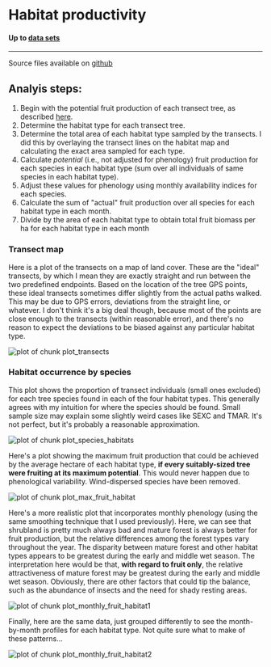 Habitat productivity
==============================

#### Up to [data sets](../index.html)
******
Source files available on [github](https://github.com/camposfa/Transects)
<br>




## Analyis steps:
1. Begin with the potential fruit production of each transect tree, as described [here](http://www.ucalgary.ca/~facampos/data/fruit/).
2. Determine the habitat type for each transect tree.
3. Determine the total area of each habitat type sampled by the transects. I did this by overlaying the transect lines on the habitat map and calculating the exact area sampled for each type.
4. Calculate _potential_ (i.e., not adjusted for phenology) fruit production for each species in each habitat type (sum over all individuals of same species in each habitat type).
5. Adjust these values for phenology using monthly availability indices for each species.
5. Calculate the sum of "actual" fruit production over all species for each habitat type in each month.
6. Divide by the area of each habitat type to obtain total fruit biomass per ha for each habitat type in each month














### Transect map

Here is a plot of the transects on a map of land cover. These are the "ideal" transects, by which I mean they are exactly straight and run between the two predefined endpoints. Based on the location of the tree GPS points, these ideal transects sometimes differ slightly from the actual paths walked. This may be due to GPS errors, deviations from the straight line, or whatever. I don't think it's a big deal though, because most of the points are close enough to the transects (within reasonable error), and there's no reason to expect the deviations to be biased against any particular habitat type.

![plot of chunk plot_transects](figure/transects/plot_transects.png) 


### Habitat occurrence by species

This plot shows the proportion of transect individuals (small ones excluded) for each tree species found in each of the four habitat types. This generally agrees with my intuition for where the species should be found. Small sample size may explain some slightly weird cases like SEXC and TMAR. It's not perfect, but it's probably a reasonable approximation.

![plot of chunk plot_species_habitats](figure/transects/plot_species_habitats.png) 


Here's a plot showing the maximum fruit production that could be achieved by the average hectare of each habitat type, __if every suitably-sized tree were fruiting at its maximum potential__. This would never happen due to phenological variability. Wind-dispersed species have been removed.

![plot of chunk plot_max_fruit_habitat](figure/transects/plot_max_fruit_habitat.png) 


Here's a more realistic plot that incorporates monthly phenology (using the same smoothing technique that I used previously). Here, we can see that shrubland is pretty much always bad and mature forest is always better for fruit production, but the relative differences among the forest types vary throughout the year. The disparity between mature forest and other habitat types appears to be greatest during the early and middle wet season. The interpretation here would be that, __with regard to fruit only__, the relative attractiveness of mature forest may be greatest during the early and middle wet season. Obviously, there are other factors that could tip the balance, such as the abundance of insects and the need for shady resting areas.

![plot of chunk plot_monthly_fruit_habitat1](figure/transects/plot_monthly_fruit_habitat1.png) 


Finally, here are the same data, just grouped differently to see the month-by-month profiles for each habitat type. Not quite sure what to make of these patterns...

![plot of chunk plot_monthly_fruit_habitat2](figure/transects/plot_monthly_fruit_habitat2.png) 

